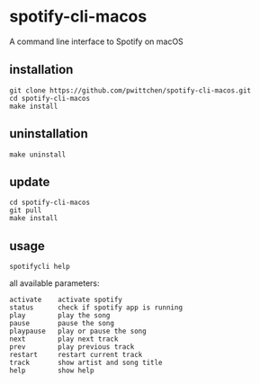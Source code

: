 # spotify-cli-macos
A command line interface to Spotify on macOS

## installation

```
git clone https://github.com/pwittchen/spotify-cli-macos.git
cd spotify-cli-macos 
make install
```

## uninstallation

```
make uninstall
```

## update

```
cd spotify-cli-macos
git pull
make install
```

## usage

```
spotifycli help
```

all available parameters:

```
activate    activate spotify
status      check if spotify app is running
play        play the song
pause       pause the song
playpause   play or pause the song
next        play next track
prev        play previous track
restart     restart current track
track       show artist and song title
help        show help
```